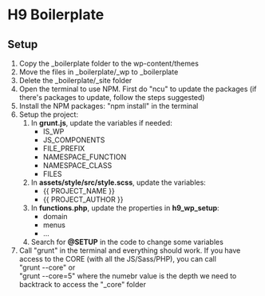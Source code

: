 # H9 Boilerplate

## Setup

1. Copy the \_boilerplate folder to the wp-content/themes
2. Move the files in \_boilerplate/\_wp to \_boilerplate
3. Delete the \_boilerplate/\_site folder
4. Open the terminal to use NPM. First do "ncu" to update the packages (if there's packages to update, follow the steps suggested)
5. Install the NPM packages: "npm install" in the terminal
6. Setup the project:
    1. In **grunt.js**, update the variables if needed:
        - IS_WP
        - JS_COMPONENTS
        - FILE_PREFIX
        - NAMESPACE_FUNCTION
        - NAMESPACE_CLASS
        - FILES
    2. In **assets/style/src/style.scss**, update the variables:
        - {{ PROJECT_NAME }}
        - {{ PROJECT_AUTHOR }}
    3. In **functions.php**, update the properties in **h9_wp_setup**:
        - domain
        - menus
        - ...
    4. Search for **@SETUP** in the code to change some variables
7. Call "grunt" in the terminal and everything should work. If you have access to the CORE (with all the JS/Sass/PHP), you can call  
    "grunt --core" or  
    "grunt --core=5" where the numebr value is the depth we need to backtrack to access the "_core" folder
